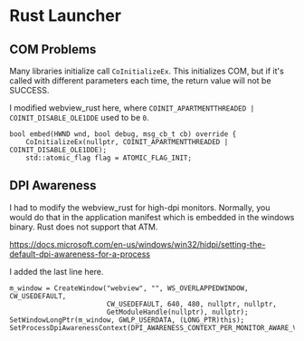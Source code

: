 # Rust Launcher

## COM Problems

Many libraries initialize call `CoInitializeEx`. This initializes COM, but if it's called with different parameters each time, the return value will not be SUCCESS.

I modified webview_rust here, where `COINIT_APARTMENTTHREADED | COINIT_DISABLE_OLE1DDE` used to be `0`.

```
bool embed(HWND wnd, bool debug, msg_cb_t cb) override {
    CoInitializeEx(nullptr, COINIT_APARTMENTTHREADED | COINIT_DISABLE_OLE1DDE);
    std::atomic_flag flag = ATOMIC_FLAG_INIT;
```

## DPI Awareness

I had to modify the webview_rust for high-dpi monitors. Normally, you would do that in the application manifest which is embedded in the windows binary. Rust does not support that ATM.

https://docs.microsoft.com/en-us/windows/win32/hidpi/setting-the-default-dpi-awareness-for-a-process

I added the last line here.

```
m_window = CreateWindow("webview", "", WS_OVERLAPPEDWINDOW, CW_USEDEFAULT,
                        CW_USEDEFAULT, 640, 480, nullptr, nullptr,
                        GetModuleHandle(nullptr), nullptr);
SetWindowLongPtr(m_window, GWLP_USERDATA, (LONG_PTR)this);
SetProcessDpiAwarenessContext(DPI_AWARENESS_CONTEXT_PER_MONITOR_AWARE_V2);
```
